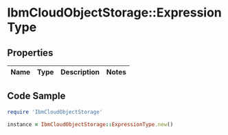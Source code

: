 # IbmCloudObjectStorage::ExpressionType

## Properties

Name | Type | Description | Notes
------------ | ------------- | ------------- | -------------

## Code Sample

```ruby
require 'IbmCloudObjectStorage'

instance = IbmCloudObjectStorage::ExpressionType.new()
```


